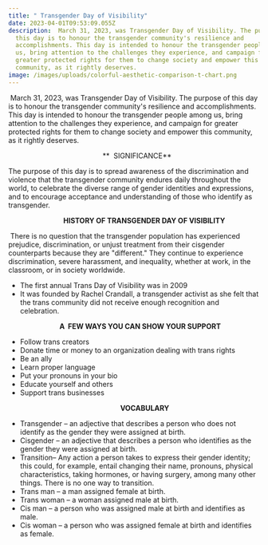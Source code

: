 ```yaml
---
title: " Transgender Day of Visibility"
date: 2023-04-01T09:53:09.055Z
description:  March 31, 2023, was Transgender Day of Visibility. The purpose of
  this day is to honour the transgender community's resilience and
  accomplishments. This day is intended to honour the transgender people among
  us, bring attention to the challenges they experience, and campaign for
  greater protected rights for them to change society and empower this
  community, as it rightly deserves.
image: /images/uploads/colorful-aesthetic-comparison-t-chart.png
---
```

 March 31, 2023, was Transgender Day of Visibility. The purpose of this day is to honour the transgender community's resilience and accomplishments. This day is intended to honour the transgender people among us, bring attention to the challenges they experience, and campaign for greater protected rights for them to change society and empower this community, as it rightly deserves.

                                                **  SIGNIFICANCE**

The purpose of this day is to spread awareness of the discrimination and violence that the transgender community endures daily throughout the world, to celebrate the diverse range of gender identities and expressions, and to encourage acceptance and understanding of those who identify as transgender.

                            **HISTORY OF TRANSGENDER DAY OF VISIBILITY**

 There is no question that the transgender population has experienced prejudice, discrimination, or unjust treatment from their cisgender counterparts because they are "different." They continue to experience discrimination, severe harassment, and inequality, whether at work, in the classroom, or in society worldwide.

* The first annual Trans Day of Visibility was in 2009
* It was founded by Rachel Crandall, a transgender activist as she felt that the trans community did not receive enough recognition and celebration.

                          **A  FEW WAYS YOU CAN SHOW YOUR SUPPORT**

* Follow trans creators
* Donate time or money to an organization dealing with trans rights
* Be an ally
* Learn proper language 
* Put your pronouns in your bio
* Educate yourself and others
* Support trans businesses 

                                                         **VOCABULARY** 

* ‍Transgender – an adjective that describes a person who does not identify as the gender they were assigned at birth.
* Cisgender – an adjective that describes a person who identifies as the gender they were assigned at birth.
* ‍Transition– Any action a person takes to express their gender identity; this could, for example, entail changing their name, pronouns, physical characteristics, taking hormones, or having surgery, among many other things. There is no one way to transition. 
* Trans man – a man assigned female at birth.
* Trans woman – a woman assigned male at birth.
* Cis man – a person who was assigned male at birth and identifies as male.‍
* Cis woman – a person who was assigned female at birth and identifies as female.